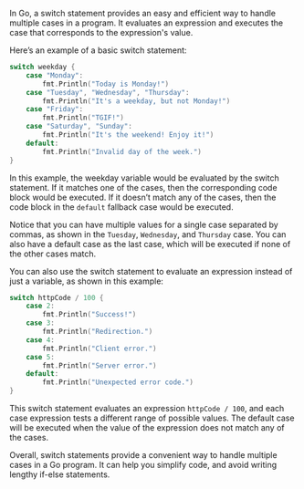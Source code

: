 In Go, a switch statement provides an easy and efficient way to handle multiple cases in a program. It evaluates an expression and executes the case that corresponds to the expression's value.

Here’s an example of a basic switch statement: 

```go
switch weekday {
    case "Monday":
        fmt.Println("Today is Monday!")
    case "Tuesday", "Wednesday", "Thursday":
        fmt.Println("It's a weekday, but not Monday!")
    case "Friday":
        fmt.Println("TGIF!")
    case "Saturday", "Sunday":
        fmt.Println("It's the weekend! Enjoy it!")
    default:
        fmt.Println("Invalid day of the week.")
}
```

In this example, the weekday variable would be evaluated by the switch statement. If it matches one of the cases, then the corresponding code block would be executed. If it doesn’t match any of the cases, then the code block in the `default` fallback case would be executed.

Notice that you can have multiple values for a single case separated by commas, as shown in the `Tuesday`, `Wednesday`, and `Thursday` case. You can also have a default case as the last case, which will be executed if none of the other cases match.

You can also use the switch statement to evaluate an expression instead of just a variable, as shown in this example:

```go
switch httpCode / 100 {
    case 2:
        fmt.Println("Success!")
    case 3:
        fmt.Println("Redirection.")
    case 4:
        fmt.Println("Client error.")
    case 5:
        fmt.Println("Server error.")
    default:
        fmt.Println("Unexpected error code.")
}
```

This switch statement evaluates an expression `httpCode / 100`, and each case expression tests a different range of possible values. The default case will be executed when the value of the expression does not match any of the cases.

Overall, switch statements provide a convenient way to handle multiple cases in a Go program. It can help you simplify code, and avoid writing lengthy if-else statements.